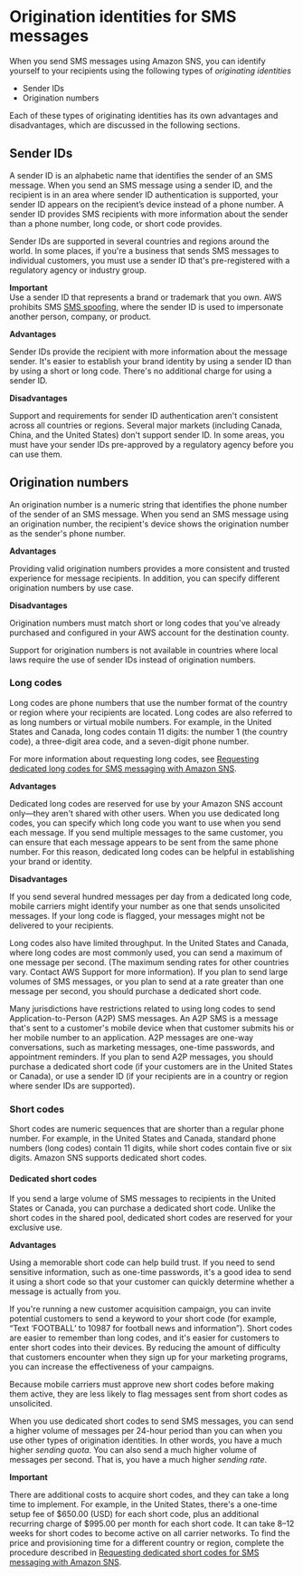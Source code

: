 # Origination identities for SMS messages<a name="channels-sms-originating-identities"></a>

When you send SMS messages using Amazon SNS, you can identify yourself to your recipients using the following types of *originating identities*
+ Sender IDs
+ Origination numbers

Each of these types of originating identities has its own advantages and disadvantages, which are discussed in the following sections\.

## Sender IDs<a name="channels-sms-originating-identities-sender-ids"></a>

A sender ID is an alphabetic name that identifies the sender of an SMS message\. When you send an SMS message using a sender ID, and the recipient is in an area where sender ID authentication is supported, your sender ID appears on the recipient’s device instead of a phone number\. A sender ID provides SMS recipients with more information about the sender than a phone number, long code, or short code provides\.

Sender IDs are supported in several countries and regions around the world\. In some places, if you're a business that sends SMS messages to individual customers, you must use a sender ID that's pre\-registered with a regulatory agency or industry group\.

**Important**  
Use a sender ID that represents a brand or trademark that you own\. AWS prohibits SMS [SMS spoofing](https://en.wikipedia.org/wiki/SMS_spoofing), where the sender ID is used to impersonate another person, company, or product\.

**Advantages**

Sender IDs provide the recipient with more information about the message sender\. It's easier to establish your brand identity by using a sender ID than by using a short or long code\. There's no additional charge for using a sender ID\. 

**Disadvantages**

Support and requirements for sender ID authentication aren't consistent across all countries or regions\. Several major markets \(including Canada, China, and the United States\) don't support sender ID\. In some areas, you must have your sender IDs pre\-approved by a regulatory agency before you can use them\.

## Origination numbers<a name="channels-sms-originating-identities-origination-numbers"></a>

An origination number is a numeric string that identifies the phone number of the sender of an SMS message\. When you send an SMS message using an origination number, the recipient's device shows the origination number as the sender's phone number\. 

**Advantages**

Providing valid origination numbers provides a more consistent and trusted experience for message recipients\. In addition, you can specify different origination numbers by use case\.

**Disadvantages**

Origination numbers must match short or long codes that you've already purchased and configured in your AWS account for the destination county\.

Support for origination numbers is not available in countries where local laws require the use of sender IDs instead of origination numbers\. 

### Long codes<a name="channels-sms-originating-identities-long-codes"></a>

Long codes are phone numbers that use the number format of the country or region where your recipients are located\. Long codes are also referred to as long numbers or virtual mobile numbers\. For example, in the United States and Canada, long codes contain 11 digits: the number 1 \(the country code\), a three\-digit area code, and a seven\-digit phone number\.

For more information about requesting long codes, see [Requesting dedicated long codes for SMS messaging with Amazon SNS](channels-sms-awssupport-long-code.md)\.

**Advantages**

Dedicated long codes are reserved for use by your Amazon SNS account only—they aren't shared with other users\. When you use dedicated long codes, you can specify which long code you want to use when you send each message\. If you send multiple messages to the same customer, you can ensure that each message appears to be sent from the same phone number\. For this reason, dedicated long codes can be helpful in establishing your brand or identity\.

**Disadvantages**

If you send several hundred messages per day from a dedicated long code, mobile carriers might identify your number as one that sends unsolicited messages\. If your long code is flagged, your messages might not be delivered to your recipients\.

Long codes also have limited throughput\. In the United States and Canada, where long codes are most commonly used, you can send a maximum of one message per second\. \(The maximum sending rates for other countries vary\. Contact AWS Support for more information\)\. If you plan to send large volumes of SMS messages, or you plan to send at a rate greater than one message per second, you should purchase a dedicated short code\.

Many jurisdictions have restrictions related to using long codes to send Application\-to\-Person \(A2P\) SMS messages\. An A2P SMS is a message that's sent to a customer's mobile device when that customer submits his or her mobile number to an application\. A2P messages are one\-way conversations, such as marketing messages, one\-time passwords, and appointment reminders\. If you plan to send A2P messages, you should purchase a dedicated short code \(if your customers are in the United States or Canada\), or use a sender ID \(if your recipients are in a country or region where sender IDs are supported\)\.

### Short codes<a name="channels-sms-originating-identities-short-codes"></a>

Short codes are numeric sequences that are shorter than a regular phone number\. For example, in the United States and Canada, standard phone numbers \(long codes\) contain 11 digits, while short codes contain five or six digits\. Amazon SNS supports dedicated short codes\.

#### Dedicated short codes<a name="channels-sms-originating-identities-dedicated-short-codes"></a>

If you send a large volume of SMS messages to recipients in the United States or Canada, you can purchase a dedicated short code\. Unlike the short codes in the shared pool, dedicated short codes are reserved for your exclusive use\.

**Advantages**

Using a memorable short code can help build trust\. If you need to send sensitive information, such as one\-time passwords, it's a good idea to send it using a short code so that your customer can quickly determine whether a message is actually from you\.

If you're running a new customer acquisition campaign, you can invite potential customers to send a keyword to your short code \(for example, “Text ‘FOOTBALL’ to 10987 for football news and information”\)\. Short codes are easier to remember than long codes, and it's easier for customers to enter short codes into their devices\. By reducing the amount of difficulty that customers encounter when they sign up for your marketing programs, you can increase the effectiveness of your campaigns\.

Because mobile carriers must approve new short codes before making them active, they are less likely to flag messages sent from short codes as unsolicited\.

When you use dedicated short codes to send SMS messages, you can send a higher volume of messages per 24\-hour period than you can when you use other types of origination identities\. In other words, you have a much higher *sending quota*\. You can also send a much higher volume of messages per second\. That is, you have a much higher *sending rate*\.

**Important**

There are additional costs to acquire short codes, and they can take a long time to implement\. For example, in the United States, there's a one\-time setup fee of $650\.00 \(USD\) for each short code, plus an additional recurring charge of $995\.00 per month for each short code\. It can take 8–12 weeks for short codes to become active on all carrier networks\. To find the price and provisioning time for a different country or region, complete the procedure described in [Requesting dedicated short codes for SMS messaging with Amazon SNS](channels-sms-awssupport-short-code.md)\.